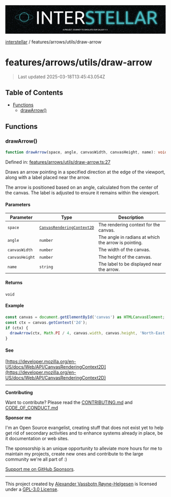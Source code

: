 <div>
  <img alt="SPECCER logo" src="https://raw.githubusercontent.com/phun-ky/interstellar/main/public/interstellar-header.png" style="max-height:120px;" />
</div>

[interstellar](../../../README.md) / features/arrows/utils/draw-arrow

# features/arrows/utils/draw-arrow

> Last updated 2025-03-18T13:45:43.054Z

## Table of Contents

- [Functions](#functions)
  - [drawArrow()](#drawarrow)

## Functions

### drawArrow()

```ts
function drawArrow(space, angle, canvasWidth, canvasHeight, name): void;
```

Defined in:
[features/arrows/utils/draw-arrow.ts:27](https://github.com/phun-ky/interstellar/blob/main/src/features/arrows/utils/draw-arrow.ts#L27)

Draws an arrow pointing in a specified direction at the edge of the viewport,
along with a label placed near the arrow.

The arrow is positioned based on an angle, calculated from the center of the
canvas. The label is adjusted to ensure it remains within the viewport.

#### Parameters

| Parameter      | Type                                                                                              | Description                                          |
| -------------- | ------------------------------------------------------------------------------------------------- | ---------------------------------------------------- |
| `space`        | [`CanvasRenderingContext2D`](https://developer.mozilla.org/docs/Web/API/CanvasRenderingContext2D) | The rendering context for the canvas.                |
| `angle`        | `number`                                                                                          | The angle in radians at which the arrow is pointing. |
| `canvasWidth`  | `number`                                                                                          | The width of the canvas.                             |
| `canvasHeight` | `number`                                                                                          | The height of the canvas.                            |
| `name`         | `string`                                                                                          | The label to be displayed near the arrow.            |

#### Returns

`void`

#### Example

```ts
const canvas = document.getElementById('canvas') as HTMLCanvasElement;
const ctx = canvas.getContext('2d');
if (ctx) {
  drawArrow(ctx, Math.PI / 4, canvas.width, canvas.height, 'North-East');
}
```

#### See

[https://developer.mozilla.org/en-US/docs/Web/API/CanvasRenderingContext2D](https://developer.mozilla.org/en-US/docs/Web/API/CanvasRenderingContext2D)

---

**Contributing**

Want to contribute? Please read the
[CONTRIBUTING.md](https://github.com/phun-ky/interstellar/blob/main/CONTRIBUTING.md)
and
[CODE_OF_CONDUCT.md](https://github.com/phun-ky/interstellar/blob/main/CODE_OF_CONDUCT.md)

**Sponsor me**

I'm an Open Source evangelist, creating stuff that does not exist yet to help
get rid of secondary activities and to enhance systems already in place, be it
documentation or web sites.

The sponsorship is an unique opportunity to alleviate more hours for me to
maintain my projects, create new ones and contribute to the large community
we're all part of :)

[Support me on GitHub Sponsors](https://github.com/sponsors/phun-ky).

---

This project created by [Alexander Vassbotn Røyne-Helgesen](http://phun-ky.net)
is licensed under a
[GPL-3.0 License](https://choosealicense.com/licenses/gpl-3.0/).
